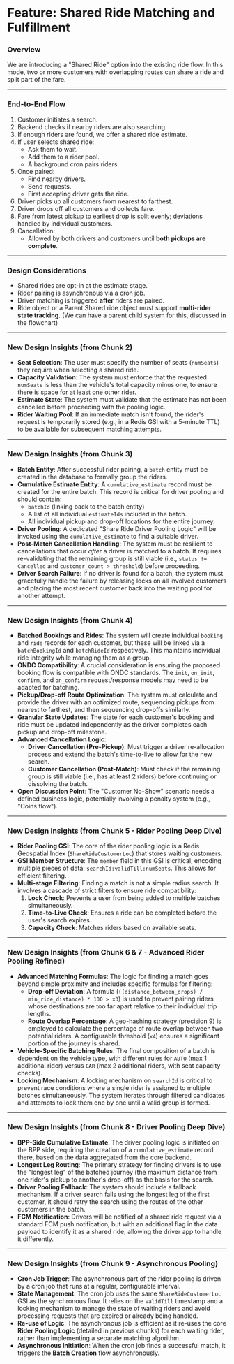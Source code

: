 # Feature: Shared Ride Matching and Fulfillment

### Overview

We are introducing a "Shared Ride" option into the existing ride flow. In this mode, two or more customers with overlapping routes can share a ride and split part of the fare.

---

### End-to-End Flow

1. Customer initiates a search.
2. Backend checks if nearby riders are also searching.
3. If enough riders are found, we offer a shared ride estimate.
4. If user selects shared ride:
   - Ask them to wait.
   - Add them to a rider pool.
   - A background cron pairs riders.
5. Once paired:
   - Find nearby drivers.
   - Send requests.
   - First accepting driver gets the ride.
6. Driver picks up all customers from nearest to farthest.
7. Driver drops off all customers and collects fare.
8. Fare from latest pickup to earliest drop is split evenly; deviations handled by individual customers.
9. Cancellation:
   - Allowed by both drivers and customers until **both pickups are complete**.

---

### Design Considerations

- Shared rides are opt-in at the estimate stage.
- Rider pairing is asynchronous via a cron job.
- Driver matching is triggered **after** riders are paired.
- Ride object or a Parent Shared ride object must support **multi-rider state tracking**. (We can have a parent child system for this, discussed in the flowchart)

---
### New Design Insights (from Chunk 2)

- **Seat Selection**: The user must specify the number of seats (`numSeats`) they require when selecting a shared ride.
- **Capacity Validation**: The system must enforce that the requested `numSeats` is less than the vehicle's total capacity minus one, to ensure there is space for at least one other rider.
- **Estimate State**: The system must validate that the estimate has not been cancelled before proceeding with the pooling logic.
- **Rider Waiting Pool**: If an immediate match isn't found, the rider's request is temporarily stored (e.g., in a Redis GSI with a 5-minute TTL) to be available for subsequent matching attempts.

---
### New Design Insights (from Chunk 3)

- **Batch Entity**: After successful rider pairing, a `batch` entity must be created in the database to formally group the riders.
- **Cumulative Estimate Entity**: A `cumulative_estimate` record must be created for the entire batch. This record is critical for driver pooling and should contain:
    - `batchId` (linking back to the batch entity)
    - A list of all individual `estimateIds` included in the batch.
    - All individual pickup and drop-off locations for the entire journey.
- **Driver Pooling**: A dedicated "Share Ride Driver Pooling Logic" will be invoked using the `cumulative_estimate` to find a suitable driver.
- **Post-Match Cancellation Handling**: The system must be resilient to cancellations that occur *after* a driver is matched to a batch. It requires re-validating that the remaining group is still viable (i.e., `status != Cancelled` and `customer_count > threshold`) before proceeding.
- **Driver Search Failure**: If no driver is found for a batch, the system must gracefully handle the failure by releasing locks on all involved customers and placing the most recent customer back into the waiting pool for another attempt.

---
### New Design Insights (from Chunk 4)

- **Batched Bookings and Rides**: The system will create individual `booking` and `ride` records for each customer, but these will be linked via a `batchBookingId` and `batchRideId` respectively. This maintains individual ride integrity while managing them as a group.
- **ONDC Compatibility**: A crucial consideration is ensuring the proposed booking flow is compatible with ONDC standards. The `init`, `on_init`, `confirm`, and `on_confirm` request/response models may need to be adapted for batching.
- **Pickup/Drop-off Route Optimization**: The system must calculate and provide the driver with an optimized route, sequencing pickups from nearest to farthest, and then sequencing drop-offs similarly.
- **Granular State Updates**: The state for each customer's booking and ride must be updated independently as the driver completes each pickup and drop-off milestone.
- **Advanced Cancellation Logic**:
    - **Driver Cancellation (Pre-Pickup)**: Must trigger a driver re-allocation process and extend the batch's time-to-live to allow for the new search.
    - **Customer Cancellation (Post-Match)**: Must check if the remaining group is still viable (i.e., has at least 2 riders) before continuing or dissolving the batch.
- **Open Discussion Point**: The "Customer No-Show" scenario needs a defined business logic, potentially involving a penalty system (e.g., "Coins flow").

---
### New Design Insights (from Chunk 5 - Rider Pooling Deep Dive)

- **Rider Pooling GSI**: The core of the rider pooling logic is a Redis Geospatial Index (`ShareRideCustomerLoc`) that stores waiting customers.
- **GSI Member Structure**: The `member` field in this GSI is critical, encoding multiple pieces of data: `searchId:validTill:numSeats`. This allows for efficient filtering.
- **Multi-stage Filtering**: Finding a match is not a simple radius search. It involves a cascade of strict filters to ensure ride compatibility:
    1.  **Lock Check**: Prevents a user from being added to multiple batches simultaneously.
    2.  **Time-to-Live Check**: Ensures a ride can be completed before the user's search expires.
    3.  **Capacity Check**: Matches riders based on available seats.

---
### New Design Insights (from Chunk 6 & 7 - Advanced Rider Pooling Refined)

- **Advanced Matching Formulas**: The logic for finding a match goes beyond simple proximity and includes specific formulas for filtering:
    - **Drop-off Deviation**: A formula (`((distance_between_drops) / min_ride_distance) * 100 > x3`) is used to prevent pairing riders whose destinations are too far apart relative to their individual trip lengths.
    - **Route Overlap Percentage**: A geo-hashing strategy (precision 9) is employed to calculate the percentage of route overlap between two potential riders. A configurable threshold (`x4`) ensures a significant portion of the journey is shared.
- **Vehicle-Specific Batching Rules**: The final composition of a batch is dependent on the vehicle type, with different rules for `AUTO` (max 1 additional rider) versus `CAR` (max 2 additional riders, with seat capacity checks).
- **Locking Mechanism**: A locking mechanism on `searchId` is critical to prevent race conditions where a single rider is assigned to multiple batches simultaneously. The system iterates through filtered candidates and attempts to lock them one by one until a valid group is formed.

---
### New Design Insights (from Chunk 8 - Driver Pooling Deep Dive)

- **BPP-Side Cumulative Estimate**: The driver pooling logic is initiated on the BPP side, requiring the creation of a `cumulative_estimate` record there, based on the data aggregated from the core backend.
- **Longest Leg Routing**: The primary strategy for finding drivers is to use the "longest leg" of the batched journey (the maximum distance from one rider's pickup to another's drop-off) as the basis for the search.
- **Driver Pooling Fallback**: The system should include a fallback mechanism. If a driver search fails using the longest leg of the first customer, it should retry the search using the routes of the other customers in the batch.
- **FCM Notification**: Drivers will be notified of a shared ride request via a standard FCM push notification, but with an additional flag in the data payload to identify it as a shared ride, allowing the driver app to handle it differently.

---
### New Design Insights (from Chunk 9 - Asynchronous Pooling)

- **Cron Job Trigger**: The asynchronous part of the rider pooling is driven by a cron job that runs at a regular, configurable interval.
- **State Management**: The cron job uses the same `ShareRideCustomerLoc` GSI as the synchronous flow. It relies on the `validTill` timestamp and a locking mechanism to manage the state of waiting riders and avoid processing requests that are expired or already being handled.
- **Re-use of Logic**: The asynchronous job is efficient as it re-uses the core **Rider Pooling Logic** (detailed in previous chunks) for each waiting rider, rather than implementing a separate matching algorithm.
- **Asynchronous Initiation**: When the cron job finds a successful match, it triggers the **Batch Creation** flow asynchronously.
